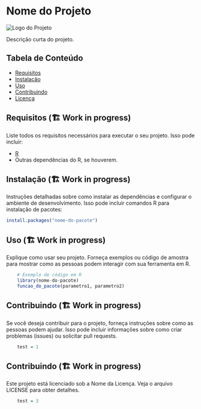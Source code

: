 # Nome do Projeto

![Logo do Projeto](https://upload.wikimedia.org/wikipedia/commons/thumb/1/1b/R_logo.svg/120px-R_logo.svg.png)

Descrição curta do projeto.

## Tabela de Conteúdo

- [Requisitos](#requisitos)
- [Instalação](#instalação)
- [Uso](#uso)
- [Contribuindo](#contribuindo)
- [Licença](#licença)

## Requisitos (🏗️ Work in progress)

Liste todos os requisitos necessários para executar o seu projeto. Isso pode incluir:

- [R](https://www.r-project.org/)
- Outras dependências do R, se houverem.

## Instalação (🏗️ Work in progress)

Instruções detalhadas sobre como instalar as dependências e configurar o ambiente de desenvolvimento. Isso pode incluir comandos R para instalação de pacotes:

```R
install.packages("nome-do-pacote")

```

## Uso (🏗️ Work in progress)

Explique como usar seu projeto. Forneça exemplos ou código de amostra para mostrar como as pessoas podem interagir com sua ferramenta em R.

```R
    # Exemplo de código em R
    library(nome-do-pacote)
    funcao_do_pacote(parametro1, parametro2)
```

## Contribuindo (🏗️ Work in progress)

Se você deseja contribuir para o projeto, forneça instruções sobre como as pessoas podem ajudar. Isso pode incluir informações sobre como criar problemas (issues) ou solicitar pull requests.

```R
    test = 1
```

## Contribuindo (🏗️ Work in progress)

Este projeto está licenciado sob a Nome da Licença. Veja o arquivo LICENSE para obter detalhes.

```R
    test = 3
```
